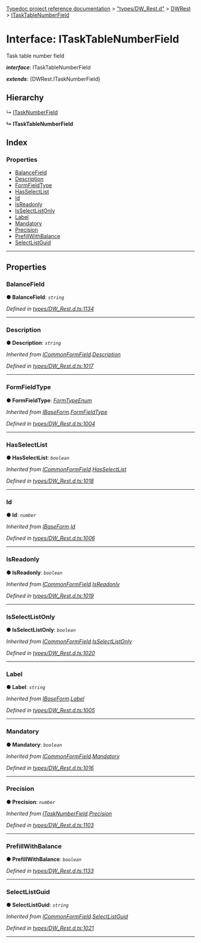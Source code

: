 [Typedoc project reference documentation](../README.md) > ["types/DW_Rest.d"](../modules/_types_dw_rest_d_.md) > [DWRest](../modules/_types_dw_rest_d_.dwrest.md) > [ITaskTableNumberField](../interfaces/_types_dw_rest_d_.dwrest.itasktablenumberfield.md)

# Interface: ITaskTableNumberField

Task table number field

*__interface__*: ITaskTableNumberField

*__extends__*: {DWRest.ITaskNumberField}

## Hierarchy

↳  [ITaskNumberField](_types_dw_rest_d_.dwrest.itasknumberfield.md)

**↳ ITaskTableNumberField**

## Index

### Properties

* [BalanceField](_types_dw_rest_d_.dwrest.itasktablenumberfield.md#balancefield)
* [Description](_types_dw_rest_d_.dwrest.itasktablenumberfield.md#description)
* [FormFieldType](_types_dw_rest_d_.dwrest.itasktablenumberfield.md#formfieldtype)
* [HasSelectList](_types_dw_rest_d_.dwrest.itasktablenumberfield.md#hasselectlist)
* [Id](_types_dw_rest_d_.dwrest.itasktablenumberfield.md#id)
* [IsReadonly](_types_dw_rest_d_.dwrest.itasktablenumberfield.md#isreadonly)
* [IsSelectListOnly](_types_dw_rest_d_.dwrest.itasktablenumberfield.md#isselectlistonly)
* [Label](_types_dw_rest_d_.dwrest.itasktablenumberfield.md#label)
* [Mandatory](_types_dw_rest_d_.dwrest.itasktablenumberfield.md#mandatory)
* [Precision](_types_dw_rest_d_.dwrest.itasktablenumberfield.md#precision)
* [PrefillWithBalance](_types_dw_rest_d_.dwrest.itasktablenumberfield.md#prefillwithbalance)
* [SelectListGuid](_types_dw_rest_d_.dwrest.itasktablenumberfield.md#selectlistguid)

---

## Properties

<a id="balancefield"></a>

###  BalanceField

**● BalanceField**: *`string`*

*Defined in [types/DW_Rest.d.ts:1134](https://github.com/DocuWare/REST-Sample-TS/blob/22cf36b/src/types/DW_Rest.d.ts#L1134)*

___
<a id="description"></a>

###  Description

**● Description**: *`string`*

*Inherited from [ICommonFormField](_types_dw_rest_d_.dwrest.icommonformfield.md).[Description](_types_dw_rest_d_.dwrest.icommonformfield.md#description)*

*Defined in [types/DW_Rest.d.ts:1017](https://github.com/DocuWare/REST-Sample-TS/blob/22cf36b/src/types/DW_Rest.d.ts#L1017)*

___
<a id="formfieldtype"></a>

###  FormFieldType

**● FormFieldType**: *[FormTypeEnum](../enums/_types_dw_rest_d_.dwrest.formtypeenum.md)*

*Inherited from [IBaseForm](_types_dw_rest_d_.dwrest.ibaseform.md).[FormFieldType](_types_dw_rest_d_.dwrest.ibaseform.md#formfieldtype)*

*Defined in [types/DW_Rest.d.ts:1004](https://github.com/DocuWare/REST-Sample-TS/blob/22cf36b/src/types/DW_Rest.d.ts#L1004)*

___
<a id="hasselectlist"></a>

###  HasSelectList

**● HasSelectList**: *`boolean`*

*Inherited from [ICommonFormField](_types_dw_rest_d_.dwrest.icommonformfield.md).[HasSelectList](_types_dw_rest_d_.dwrest.icommonformfield.md#hasselectlist)*

*Defined in [types/DW_Rest.d.ts:1018](https://github.com/DocuWare/REST-Sample-TS/blob/22cf36b/src/types/DW_Rest.d.ts#L1018)*

___
<a id="id"></a>

###  Id

**● Id**: *`number`*

*Inherited from [IBaseForm](_types_dw_rest_d_.dwrest.ibaseform.md).[Id](_types_dw_rest_d_.dwrest.ibaseform.md#id)*

*Defined in [types/DW_Rest.d.ts:1006](https://github.com/DocuWare/REST-Sample-TS/blob/22cf36b/src/types/DW_Rest.d.ts#L1006)*

___
<a id="isreadonly"></a>

###  IsReadonly

**● IsReadonly**: *`boolean`*

*Inherited from [ICommonFormField](_types_dw_rest_d_.dwrest.icommonformfield.md).[IsReadonly](_types_dw_rest_d_.dwrest.icommonformfield.md#isreadonly)*

*Defined in [types/DW_Rest.d.ts:1019](https://github.com/DocuWare/REST-Sample-TS/blob/22cf36b/src/types/DW_Rest.d.ts#L1019)*

___
<a id="isselectlistonly"></a>

###  IsSelectListOnly

**● IsSelectListOnly**: *`boolean`*

*Inherited from [ICommonFormField](_types_dw_rest_d_.dwrest.icommonformfield.md).[IsSelectListOnly](_types_dw_rest_d_.dwrest.icommonformfield.md#isselectlistonly)*

*Defined in [types/DW_Rest.d.ts:1020](https://github.com/DocuWare/REST-Sample-TS/blob/22cf36b/src/types/DW_Rest.d.ts#L1020)*

___
<a id="label"></a>

###  Label

**● Label**: *`string`*

*Inherited from [IBaseForm](_types_dw_rest_d_.dwrest.ibaseform.md).[Label](_types_dw_rest_d_.dwrest.ibaseform.md#label)*

*Defined in [types/DW_Rest.d.ts:1005](https://github.com/DocuWare/REST-Sample-TS/blob/22cf36b/src/types/DW_Rest.d.ts#L1005)*

___
<a id="mandatory"></a>

###  Mandatory

**● Mandatory**: *`boolean`*

*Inherited from [ICommonFormField](_types_dw_rest_d_.dwrest.icommonformfield.md).[Mandatory](_types_dw_rest_d_.dwrest.icommonformfield.md#mandatory)*

*Defined in [types/DW_Rest.d.ts:1016](https://github.com/DocuWare/REST-Sample-TS/blob/22cf36b/src/types/DW_Rest.d.ts#L1016)*

___
<a id="precision"></a>

###  Precision

**● Precision**: *`number`*

*Inherited from [ITaskNumberField](_types_dw_rest_d_.dwrest.itasknumberfield.md).[Precision](_types_dw_rest_d_.dwrest.itasknumberfield.md#precision)*

*Defined in [types/DW_Rest.d.ts:1103](https://github.com/DocuWare/REST-Sample-TS/blob/22cf36b/src/types/DW_Rest.d.ts#L1103)*

___
<a id="prefillwithbalance"></a>

###  PrefillWithBalance

**● PrefillWithBalance**: *`boolean`*

*Defined in [types/DW_Rest.d.ts:1133](https://github.com/DocuWare/REST-Sample-TS/blob/22cf36b/src/types/DW_Rest.d.ts#L1133)*

___
<a id="selectlistguid"></a>

###  SelectListGuid

**● SelectListGuid**: *`string`*

*Inherited from [ICommonFormField](_types_dw_rest_d_.dwrest.icommonformfield.md).[SelectListGuid](_types_dw_rest_d_.dwrest.icommonformfield.md#selectlistguid)*

*Defined in [types/DW_Rest.d.ts:1021](https://github.com/DocuWare/REST-Sample-TS/blob/22cf36b/src/types/DW_Rest.d.ts#L1021)*

___

